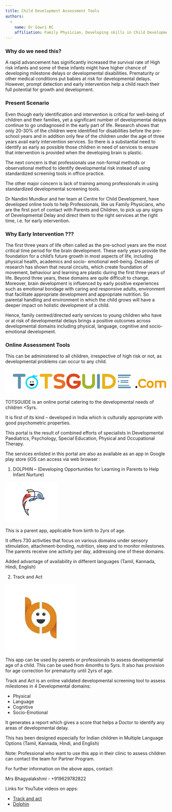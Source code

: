 ```yaml
---
title: Child Development Assessment Tools
authors:
  -
    name: Dr Gowri RC
    affiliation: Family Physician, Developing skills in Child Development
---
```


### Why do we need this? ###

A rapid advancement has significantly increased the survival rate of High risk infants and some of these infants might have higher chance of developing milestone delays or developmental disabilities. Prematurity or other medical conditions put babies at risk for developmental delays. However, prompt detection and early intervention help a child reach their full potential for growth and development.

### Present Scenario ###

Even though early identification and intervention is critical for well-being of children and their families, yet a significant number of developmental delays continue to go undiagnosed in the early part of life. Research shows that only 20-30% of the children were identified for disabilities before the pre-school years and in addition only few of the children under the age of three years avail early intervention services. So there is a substantial need to identify as early as possible those children in need of services to ensure that intervention is provided when the developing brain is plastic.

The next concern is that professionals use non-formal methods or observational method to identify developmental risk instead of using standardized screening tools in office practice.

The other major concern is lack of training among professionals in using standardized developmental screening tools.

Dr Nandini Mundkur and her team at Centre for Child Development, have developed online tools to help Professionals, like us Family Physicians, who are the first port of contact with Parents and Children, to pick up any signs of Developmental Delay and direct them to the right services at the right time, i.e. for early intervention.

### Why Early Intervention ??? ###

The first three years of life often called as the pre-school years are the most critical time period for the brain development. These early years provide the foundation for a child’s future growth in most aspects of life, including physical health, academics and socio- emotional well-being. Decades of research has shown that neural circuits, which create foundation of movement, behaviour and learning are plastic during the first three years of life. Beyond three years, these domains are quite difficult to change. Moreover, brain development is influenced by early positive experiences such as emotional bondage with caring and responsive adults, environment that facilitate appropriate development and appropriate nutrition. So parental handling and environment in which the child grows will have a deeper impact on holistic development of a child.

Hence, family centred/directed early services to young children who have or at risk of developmental delays brings a positive outcomes across developmental domains including physical, language, cognitive and socio-emotional development.

### Online Assessment Tools ###

This can be administered to all children, irrespective of high risk or not, as developmental problems can occur to any child.

![](./totsguide.com.png)

TOTSGUIDE is an online portal catering to the developmental needs of children <5yrs.

It is first of its kind – developed in India which is culturally appropriate with good psychometric properties.

This portal is the result of combined efforts of specialists in Developmental Paediatrics, Psychology, Special Education, Physical and Occupational Therapy.

The services enlisted in this portal are also as available as an app in Google play store (iOS can access via web browser :

1. DOLPHIN – (Developing Opportunities for Learning in Parents to Help Infant
Nurture)

![](./dolphin.jpeg)

This is a parent app, applicable from birth to 2yrs of age.

It offers 730 activities that focus on various domains under sensory stimulation, attachment-bonding, nutrition, sleep and to monitor milestones. The parents receive one activity per day, addressing one of these domains.

Added advantage of availability in different languages (Tamil, Kannada, Hindi,
English)

2. Track and Act

![](./track-and-act.jpeg)

This app can be used by parents or professionals to assess developmental age of a child. This can be used from 4months to 5yrs. It also has provision for age correction for prematurity until 2yrs of age.

Track and Act is an online validated developmental screening tool to assess
milestones in 4 Developmental domains:

* Physical
* Language
* Cognitive
* Socio-Emotional

It generates a report which gives a score that helps a Doctor to identify any areas of developmental delay.

This has been designed especially for Indian children in Multiple Language
Options (Tamil, Kannada, Hindi, and English)

Note: Professional who want to use this app in their clinic to assess children can contact the team for Partner Program.

For further information on the above apps, contact:

Mrs Bhagyalakshmi - +919629782822

Links for YouTube videos on apps:

* [Track and act](https://youtu.be/yQ4oJkdloNQ)
* [Dolphin](https://youtu.be/0YjnZZ4qG18)
